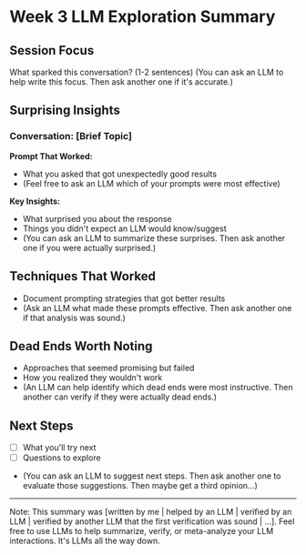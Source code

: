# Week 3 LLM Exploration Summary

## Session Focus

What sparked this conversation? (1-2 sentences)
(You can ask an LLM to help write this focus. Then ask another one if it's accurate.)

## Surprising Insights

### Conversation: [Brief Topic]

**Prompt That Worked:**

- What you asked that got unexpectedly good results
- (Feel free to ask an LLM which of your prompts were most effective)

**Key Insights:**

- What surprised you about the response
- Things you didn't expect an LLM would know/suggest
- (You can ask an LLM to summarize these surprises. Then ask another one if you were actually surprised.)

## Techniques That Worked

- Document prompting strategies that got better results
- (Ask an LLM what made these prompts effective. Then ask another one if that analysis was sound.)

## Dead Ends Worth Noting

- Approaches that seemed promising but failed
- How you realized they wouldn't work
- (An LLM can help identify which dead ends were most instructive. Then another can verify if they were actually dead ends.)

## Next Steps

- [ ] What you'll try next
- [ ] Questions to explore
- (You can ask an LLM to suggest next steps. Then ask another one to evaluate those suggestions. Then maybe get a third opinion...)

---

Note: This summary was [written by me | helped by an LLM | verified by an LLM | verified by another LLM that the first verification was sound | ...]. Feel free to use LLMs to help summarize, verify, or meta-analyze your LLM interactions. It's LLMs all the way down.

